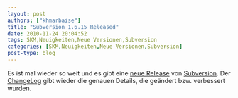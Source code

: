 ```yaml
---
layout: post
authors: ["khmarbaise"]
title: "Subversion 1.6.15 Released"
date: 2010-11-24 20:04:52
tags: SKM,Neuigkeiten,Neue Versionen,Subversion
categories: [SKM,Neuigkeiten,Neue Versionen,Subversion]
post-type: blog
---
```

Es ist mal wieder so weit und es gibt eine <a href="http://mail-archives.apache.org/mod_mbox/subversion-announce/201011.mbox/%3cAANLkTi=5+NOi-Cp=fKCx6mAW-TofFVW=ikEQkXgQB8Bt@mail.gmail.com%3e">neue Release</a> von <a href="http://subversion.apache.org">Subversion</a>. Der <a href="http://svn.apache.org/repos/asf/subversion/tags/1.6.15/CHANGES">ChangeLog</a> gibt wieder die genauen Details, die geändert bzw. verbessert wurden.

